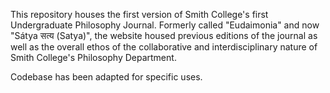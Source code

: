 This repository houses the first version of Smith College's first Undergraduate Philosophy Journal. 
Formerly called "Eudaimonia" and now "Sátya सत्य (Satya)", the website housed previous editions of the journal as well as 
the overall ethos of the collaborative and interdisciplinary nature of Smith College's Philosophy Department.


Codebase has been adapted for specific uses.
